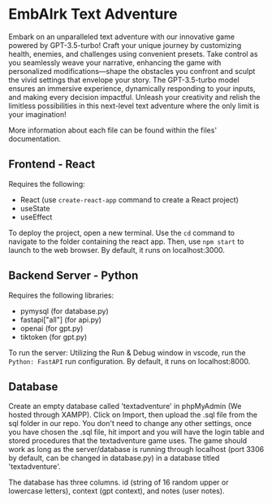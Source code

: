 # EmbAIrk Text Adventure
Embark on an unparalleled text adventure with our innovative game powered by GPT-3.5-turbo! Craft your unique journey by customizing health, enemies, and challenges using convenient presets. Take control as you seamlessly weave your narrative, enhancing the game with personalized modifications—shape the obstacles you confront and sculpt the vivid settings that envelope your story. The GPT-3.5-turbo model ensures an immersive experience, dynamically responding to your inputs, and making every decision impactful. Unleash your creativity and relish the limitless possibilities in this next-level text adventure where the only limit is your imagination!

More information about each file can be found within the files' documentation.

## Frontend - React
Requires the following:
- React (use `create-react-app` command to create a React project)
- useState
- useEffect

To deploy the project, open a new terminal. Use the `cd` command to navigate to the folder containing the react app. Then, use `npm start` to launch to the web browser. By default, it runs on localhost:3000.


## Backend Server - Python
Requires the following libraries:
- pymysql (for database.py)
- fastapi["all"] (for api.py)
- openai (for gpt.py)
- tiktoken (for gpt.py)

To run the server: 
Utilizing the Run & Debug window in vscode, run the `Python: FastAPI` run configuration. By default, it runs on localhost:8000.


## Database
Create an empty database called 'textadventure' in phpMyAdmin (We hosted through XAMPP).
Click on Import, then upload the .sql file from the sql folder in our repo.
You don't need to change any other settings, once you have chosen the .sql file, hit import and you will have the login table and stored procedures that the textadventure game uses.
The game should work as long as the server/database is running through localhost (port 3306 by default, can be changed in database.py) in a database titled 'textadventure'.

The database has three columns. id (string of 16 random upper or lowercase letters), context (gpt context), and notes (user notes).
